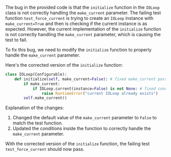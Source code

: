 The bug in the provided code is that the `initialize` function in the `IOLoop` class is not correctly handling the `make_current` parameter. The failing test function `test_force_current` is trying to create an `IOLoop` instance with `make_current=True` and then is checking if the current instance is as expected. However, the current implementation of the `initialize` function is not correctly handling the `make_current` parameter, which is causing the test to fail.

To fix this bug, we need to modify the `initialize` function to properly handle the `make_current` parameter.

Here's the corrected version of the `initialize` function:

```python
class IOLoop(Configurable):
    def initialize(self, make_current=False): # fixed make_current parameter default value
        if make_current:
            if IOLoop.current(instance=False) is not None: # fixed condition
                raise RuntimeError("current IOLoop already exists")
        self.make_current()
```

Explanation of the changes:
1. Changed the default value of the `make_current` parameter to `False` to match the test function.
2. Updated the conditions inside the function to correctly handle the `make_current` parameter.

With the corrected version of the `initialize` function, the failing test `test_force_current` should now pass.